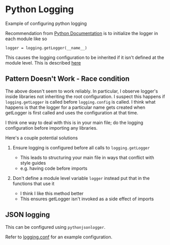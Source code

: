 # Python Logging

Example of configuring python logging

Recommendation from [Python Documentation](https://docs.python.org/3/library/logging.html) 
is to initialize the logger in each module like so

```
logger = logging.getLogger(__name__)
```

This causes the logging configuration to be inherited if it isn't defined
at the module level. This is described [here](https://bubtaylor.com/stop-using-the-root-logger-in-python-1183bd89f4dd)

## Pattern Doesn't Work - Race condition

The above doesn't seem to work reliably. In particular, I observe logger's inside libraries
not inheriting the root configuration. I suspect this happens if `logging.getLogger`
is called before `logging.config` is called. I think what happens is that
the logger for a particular name gets created when getLogger is first called
and uses the configuration at that time.

I think one way to deal with this is in your main file; do the logging configuration
before importing any libraries.

Here's a couple potential solutions

1. Ensure logging is configured before all calls to `logging.getLogger`
   * This leads to structuring your main file in ways that conflict with style guides
   * e.g. having code before imports

1. Don't define a module level variable `logger` instead put that in the functions that use it
   * I think I like this method better
   * This ensures getLogger isn't invoked as a side effect of imports




## JSON logging

This can be configured using `pythonjsonlogger`.

Refer to [logging.conf](logging.conf) for an example configuration.